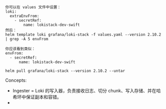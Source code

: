 

```
你可以在 values 文件中设置：
loki:
  extraEnvFrom:
    - secretRef:
        name: lokistack-dev-swift
然后：
helm template loki grafana/loki-stack -f values.yaml --version 2.10.2 | grep -A 5 envFrom

你应该看到类似：
envFrom:
  - secretRef:
      name: lokistack-dev-swift

helm pull grafana/loki-stack --version 2.10.2 --untar
```


Concepts:
 - Ingester = Loki 的写入器，负责接收日志、切分 chunk、写入存储、并在哈希环中保证副本和容错。
 - 